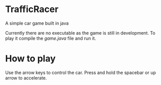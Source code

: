 # TrafficRacer
A simple car game built in java 

Currently there are no executable as the game is still in development. To play it compile the <i>game.java</i> file and run it.

<h1>How to play</h1>
Use the arrow keys to control the car. Press and hold the spacebar or up arrow to accelerate.
